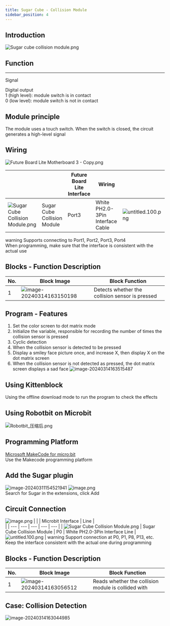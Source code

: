 ```yaml
---
title: Sugar Cube - Collision Module
sidebar_position: 4
---
```



## Introduction
![Sugar cube collision module.png](https://learn.kittenbot.cn/2024md_pic/1698310429465-6c5c021a-d552-4453-822c-7badf44a152a.png)





##  Function
---
Signal

Digital output<br />1 (high level): module switch is in contact<br />0 (low level): module switch is not in contact



## Module principle
The module uses a touch switch. When the switch is closed, the circuit generates a high-level signal





## Wiring

![Future Board Lite Motherboard 3 - Copy.png](https://learn.kittenbot.cn/2024md_pic/1698388982783-92f3c55f-3a6f-4e52-a7e8-2231541ac798.png)

|  |  | Future Board Lite Interface | Wiring | <br /> |
| --- | --- | --- | --- | --- |
| ![Sugar Cube Collision Module.png](https://learn.kittenbot.cn/2024md_pic/1698310429465-6c5c021a-d552-4453-822c-7badf44a152a.png) | Sugar Cube Collision Module | Port3 | White PH2.0-3Pin Interface Cable | ![untitled.100.png](https://learn.kittenbot.cn/2024md_pic/1694663456622-fdd52039-7a0c-451f-96a0-feabdc797516.png) |
warning
Supports connecting to Port1, Port2, Port3, Port4<br />When programming, make sure that the interface is consistent with the actual use





## Blocks - Function Description
| No. | Block Image | Block Function |
|---|---|---|
| 1 | ![image-20240314163150198](https://learn.kittenbot.cn/2024md_pic/image-20240314163150198.png) | Detects whether the collision sensor is pressed |





## Program - Features
1. Set the color screen to dot matrix mode
2. Initialize the variable, responsible for recording the number of times the collision sensor is pressed
3. Cyclic detection
4. When the collision sensor is detected to be pressed
5. Display a smiley face picture once, and increase X, then display X on the dot matrix screen
6. When the collision sensor is not detected as pressed, the dot matrix screen displays a sad face
![image-20240314163515487](https://learn.kittenbot.cn/2024md_pic/image-20240314163515487.png)



## Using Kittenblock
Using the offline download mode to run the program to check the effects





## Using Robotbit on Microbit
![Robotbit_压缩后.png](https://learn.kittenbot.cn/2024md_pic/1709112761000-c84282ba-fe71-45c1-8ad4-8e7f6fc4738f.png)





##   Programming Platform
[Microsoft MakeCode for micro:bit](https://makecode.microbit.org/#editor)<br />Use the Makecode programming platform





## Add the Sugar plugin
![image-20240311154521941](https://learn.kittenbot.cn/2024md_pic/image-20240311154521941.png)
![image.png](https://learn.kittenbot.cn/2024md_pic/1709111641678-73b61119-c29c-4b48-add7-375ce9a15935.png)<br />
Search for Sugar in the extensions, click Add





## Circuit Connection
![image.png](https://learn.kittenbot.cn/2024md_pic/1709782704916-a3324085-af69-46ed-a40a-bf8d9f191ac3.png)
|  |  | Microbit Interface | Line | <br /> |
| --- | --- | --- | --- | --- |
| ![Sugar Cube Collision Module.png](https://learn.kittenbot.cn/2024md_pic/1698310429465-6c5c021a-d552-4453-822c-7badf44a152a.png) | Sugar Cube Collision Module | P0 | White PH2.0-3Pin Interface Line | ![untitled.100.png](https://learn.kittenbot.cn/2024md_pic/1694663456622-fdd52039-7a0c-451f-96a0-feabdc797516.png) |
warning
Support connection at P0, P1, P8, P13, etc.<br />Keep the interface consistent with the actual one during programming

## Blocks - Function Description

| No.  | Block Image                                                  | Block Function                                      |
| ---- | ------------------------------------------------------------ | --------------------------------------------------- |
| 1    | ![image-20240314163056512](https://learn.kittenbot.cn/2024md_pic/image-20240314163056512.png) | Reads whether the collision module is collided with |





## Case: Collision Detection
![image-20240314163044985](https://learn.kittenbot.cn/2024md_pic/image-20240314163044985.png)



